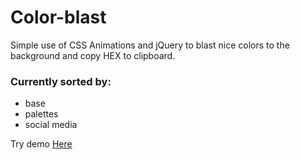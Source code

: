 # Color-blast

Simple use of CSS Animations and jQuery to blast nice colors to the background and copy HEX to clipboard.
### Currently sorted by: 
 * base
 * palettes
 * social media

Try demo [Here](http://gregoofolio.github.io/Color-blast/)
